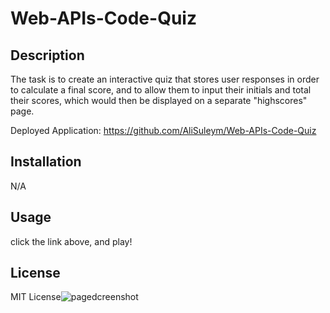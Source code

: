 # Web-APIs-Code-Quiz

## Description

The task is to create an interactive quiz that stores user responses in order to calculate a final score, and to allow them to input their initials and total their scores, which would then be displayed on a separate "highscores" page.

Deployed Application: https://github.com/AliSuleym/Web-APIs-Code-Quiz

## Installation 

N/A

## Usage 

click the link above, and play!

## License

MIT License![pagedcreenshot](https://user-images.githubusercontent.com/116298145/225691819-6f222ff9-80e6-45d8-9436-1ad8f1967631.jpg)
